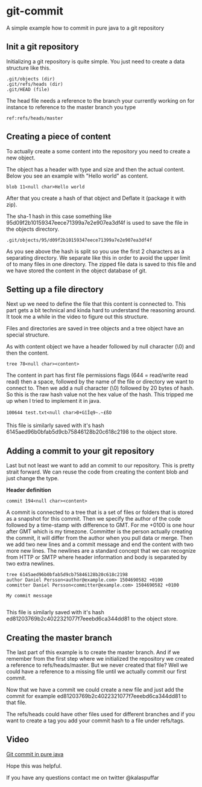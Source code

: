 # git-commit

A simple example how to commit in pure java to a git repository

## Init a git repository

Initializing a git repository is quite simple. You just need to create a data structure like this.

```
.git/objects (dir)
.git/refs/heads (dir)
.git/HEAD (file)
```

The head file needs a reference to the branch your currently working on for instance to reference to the master branch you type

```
ref:refs/heads/master
```

## Creating a piece of content

To actually create a some content into the repository you need to create a new object.

The object has a header with type and size and then the actual content. Below you see an example with "Hello world" as content.

```
blob 11<null char>Hello world
```

After that you create a hash of that object and Deflate it (package it with zip).

The sha-1 hash in this case something like 95d09f2b10159347eece71399a7e2e907ea3df4f is used to save the file in the objects directory.

```
.git/objects/95/d09f2b10159347eece71399a7e2e907ea3df4f
```

As you see above the hash is split so you use the first 2 characters as a separating directory. We separate like this in order to avoid the upper limit of to many files in one directory. The zipped file data is saved to this file and we have stored the content in the object database of git.

## Setting up a file directory

Next up we need to define the file that this content is connected to. This part gets a bit technical and kinda hard to understand the reasoning around. It took me a while in the video to figure out this structure.

Files and directories are saved in tree objects and a tree object have an special structure.

As with content object we have a header followed by null character (\0) and then the content.
```
tree 78<null char><content>
```

The content in part has first file permissions flags (644 = read/write read read) then a space, followed by the name of the file or directory we want to connect to. Then we add a null character (\0) followed by 20 bytes of hash. So this is the raw hash value not the hex value of the hash. This tripped me up when I tried to implement it in java.
```
100644 test.txt<null char>Ð+GîÎq9~.~£ßO
```

This file is similarly saved with it's hash 6145aed96b0bfab5d9cb75846128b20c618c2198 to the object store.

## Adding a commit to your git repository

Last but not least we want to add an commit to our repository. This is pretty strait forward. We can reuse the code from creating the content blob and just change the type.

__Header definition__
```
commit 194<null char><content>
```

A commit is connected to a tree that is a set of files or folders that is stored as a snapshot for this commit. Then we specify the author of the code followed by a time-stamp with difference to GMT. For me +0100 is one hour after GMT which is my timezone. Committer is the person actually creating the commit, it will differ from the author when you pull data or merge. Then we add two new lines and a commit message and end the content with two more new lines. The newlines are a standard concept that we can recognize from HTTP or SMTP where header information and body is separated by two extra newlines. 
```
tree 6145aed96b0bfab5d9cb75846128b20c618c2198
author Daniel Persson<author@example.com> 1504690582 +0100
committer Daniel Persson<committer@example.com> 1504690582 +0100

My commit message


```
This file is similarly saved with it's hash ed81203769b2c4022321077f7eeebd6ca344dd81 to the object store.

## Creating the master branch

The last part of this example is to create the master branch. And if we remember from the first step where we initialized the repository we created a reference to refs/heads/master. But we never created that file? Well we could have a reference to a missing file until we actually commit our first commit.

Now that we have a commit we could create a new file and just add the commit for example ed81203769b2c4022321077f7eeebd6ca344dd81 to that file.

The refs/heads could have other files used for different branches and if you want to create a tag you add your commit hash to a file under refs/tags.

## Video

[Git commit in pure java](https://www.youtube.com/watch?v=KCzNwIx8XHg)

Hope this was helpful.

If you have any questions contact me on twitter @kalaspuffar
